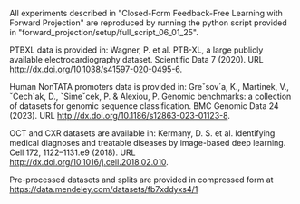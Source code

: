 All experiments described in "Closed-Form Feedback-Free Learning with Forward Projection" are reproduced by running the python script provided in "forward_projection/setup/full_script_06_01_25".

PTBXL data is provided in:
Wagner, P. et al. PTB-XL, a large publicly available electrocardiography dataset.
Scientific Data 7 (2020). URL http://dx.doi.org/10.1038/s41597-020-0495-6.

Human NonTATA promoters data is provided in:
Greˇsov´a, K., Martinek, V., ˇCech´ak, D., ˇSimeˇcek, P. & Alexiou, P. Genomic
benchmarks: a collection of datasets for genomic sequence classification. BMC
Genomic Data 24 (2023). URL http://dx.doi.org/10.1186/s12863-023-01123-8.

OCT and CXR datasets are available in:
Kermany, D. S. et al. Identifying medical diagnoses and treatable diseases by
image-based deep learning. Cell 172, 1122–1131.e9 (2018). URL http://dx.doi.org/10.1016/j.cell.2018.02.010.

Pre-processed datasets and splits are provided in compressed form at https://data.mendeley.com/datasets/fb7xddyxs4/1


